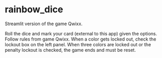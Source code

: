 # rainbow_dice
Streamlit version of the game Qwixx.

Roll the dice and mark your card (external to this app) given the options. Follow rules from game Qwixx. When a color gets locked out, check the lockout box on the left panel. When three colors are locked out or the penalty lockout is checked, the game ends and must be reset. 
